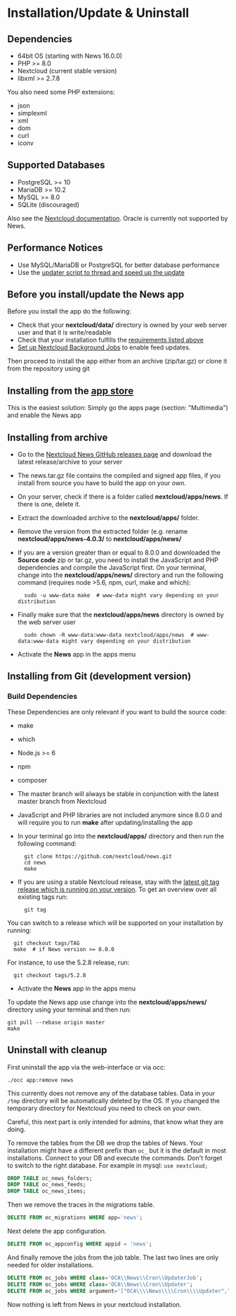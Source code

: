 # Installation/Update & Uninstall

## Dependencies
* 64bit OS (starting with News 16.0.0)
* PHP >= 8.0
* Nextcloud (current stable version)
* libxml >= 2.7.8

You also need some PHP extensions:

* json
* simplexml
* xml
* dom
* curl
* iconv

## Supported Databases
* PostgreSQL >= 10
* MariaDB >= 10.2
* MySQL >= 8.0
* SQLite (discouraged)

Also see the [Nextcloud documentation](https://docs.nextcloud.com/server/stable/admin_manual/configuration_database/linux_database_configuration.html?highlight=database). Oracle is currently not supported by News.

## Performance Notices
* Use MySQL/MariaDB or PostgreSQL for better database performance
* Use the [updater script to thread and speed up the update](https://github.com/nextcloud/news-updater)

## Before you install/update the News app
Before you install the app do the following:

* Check that your **nextcloud/data/** directory is owned by your web server user and that it is write/readable
* Check that your installation fulfills the [requirements listed above](#dependencies)
* [Set up Nextcloud Background Jobs](https://docs.nextcloud.org/server/latest/admin_manual/configuration_server/background_jobs_configuration.html#cron) to enable feed updates.

Then proceed to install the app either from an archive (zip/tar.gz) or clone it from the repository using git

## Installing from the [app store](https://apps.nextcloud.com/apps/news)
This is the easiest solution: Simply go the apps page (section: "Multimedia") and enable the News app

## Installing from archive
* Go to the [Nextcloud News GitHub releases page](https://github.com/nextcloud/news/releases) and download the latest release/archive to your server
* The news.tar.gz file contains the compiled and signed app files, if you install from source you have to build the app on your own.
* On your server, check if there is a folder called **nextcloud/apps/news**. If there is one, delete it.
* Extract the downloaded archive to the **nextcloud/apps/** folder.
* Remove the version from the extracted folder (e.g. rename **nextcloud/apps/news-4.0.3/** to **nextcloud/apps/news/**
* If you are a version greater than or equal to 8.0.0 and downloaded the **Source code** zip or tar.gz, you need to install the JavaScript and PHP dependencies and compile the JavaScript first. On your terminal, change into the **nextcloud/apps/news/** directory and run the following command (requires node >5.6, npm, curl, make and which):

        sudo -u www-data make  # www-data might vary depending on your distribution

* Finally make sure that the **nextcloud/apps/news** directory is owned by the web server user

        sudo chown -R www-data:www-data nextcloud/apps/news  # www-data:www-data might vary depending on your distribution

* Activate the **News** app in the apps menu

## Installing from Git (development version)

### Build Dependencies
These Dependencies are only relevant if you want to build the source code:

* make
* which
* Node.js >= 6
* npm
* composer

* The master branch will always be stable in conjunction with the latest master branch from Nextcloud
* JavaScript and PHP libraries are not included anymore since 8.0.0 and will require you to run **make** after updating/installing the app
* In your terminal go into the **nextcloud/apps/** directory and then run the following command:

        git clone https://github.com/nextcloud/news.git
        cd news
        make

* If you are using a stable Nextcloud release, stay with the [latest git tag release which is running on your version](https://github.com/nextcloud/news/releases). To get an overview over all existing tags run:

        git tag

 You can switch to a release which will be supported on your installation by running:

      git checkout tags/TAG
      make  # if News version >= 8.0.0

 For instance, to use the 5.2.8 release, run:

      git checkout tags/5.2.8

* Activate the **News** app in the apps menu

To update the News app use change into the **nextcloud/apps/news/** directory using your terminal and then run:

    git pull --rebase origin master
    make

## Uninstall with cleanup

First uninstall the app via the web-interface or via occ:

```console
./occ app:remove news
```

This currently does not remove any of the database tables.
Data in your `/tmp` directory will be automatically deleted by the OS.
If you changed the temporary directory for Nextcloud you need to check on your own.

Careful, this next part is only intended for admins, that know what they are doing.

To remove the tables from the DB we drop the tables of News.
Your installation might have a different prefix than `oc_` but it is the default in most installations.
Connect to your DB and execute the commands. Don't forget to switch to the right database.
For example in mysql: `use nextcloud;`

```sql
DROP TABLE oc_news_folders;
DROP TABLE oc_news_feeds;
DROP TABLE oc_news_items;
```

Then we remove the traces in the migrations table.

```sql
DELETE FROM oc_migrations WHERE app='news';
```

Next delete the app configuration.

```sql
DELETE FROM oc_appconfig WHERE appid = 'news';
```

And finally remove the jobs from the job table.
The last two lines are only needed for older installations.

```sql
DELETE FROM oc_jobs WHERE class='OCA\\News\\Cron\\UpdaterJob';
DELETE FROM oc_jobs WHERE class='OCA\\News\\Cron\\Updater';
DELETE FROM oc_jobs WHERE argument='["OCA\\\\News\\\\Cron\\\\Updater","run"]';
```

Now nothing is left from News in your nextcloud installation.
